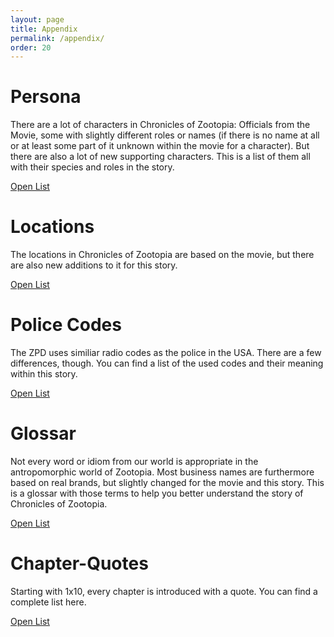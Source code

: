 ```yaml
---
layout: page
title: Appendix
permalink: /appendix/
order: 20
---
```

# Persona
There are a lot of characters in Chronicles of Zootopia: Officials from the Movie, some with slightly different roles or names (if there is no name at all or at least some part of it unknown within the movie for a character). But there are also a lot of new supporting characters. This is a list of them all with their species and roles in the story.

<a class="btn btn-primary" href="{% link appendix/characters.md %}"><i class="fa fa-users" aria-hidden="true"></i> Open List</a>



# Locations
The locations in Chronicles of Zootopia are based on the movie, but there are also new additions to it for this story.

<a class="btn btn-primary" href="{% link appendix/locations.md %}"><i class="fa fa-map" aria-hidden="true"></i> Open List</a>



# Police Codes
The ZPD uses similiar radio codes as the police in the USA. There are a few differences, though. You can find a list of the used codes and their meaning within this story.

<a class="btn btn-primary" href="{% link appendix/policecodes.md %}"><i class="fa fa-volume-control-phone" aria-hidden="true"></i> Open List</a>



# Glossar
Not every word or idiom from our world is appropriate in the antropomorphic world of Zootopia. Most business names are furthermore based on real brands, but slightly changed for the movie and this story. This is a glossar with those terms to help you better understand the story of Chronicles of Zootopia.

<a class="btn btn-primary" href="{% link appendix/glossar.md %}"><i class="fa fa-book" aria-hidden="true"></i> Open List</a>



# Chapter-Quotes
Starting with 1x10, every chapter is introduced with a quote. You can find a complete list here.

<a class="btn btn-primary" href="{% link appendix/quotes.md %}"><i class="fa fa-quote-right" aria-hidden="true"></i> Open List</a>



